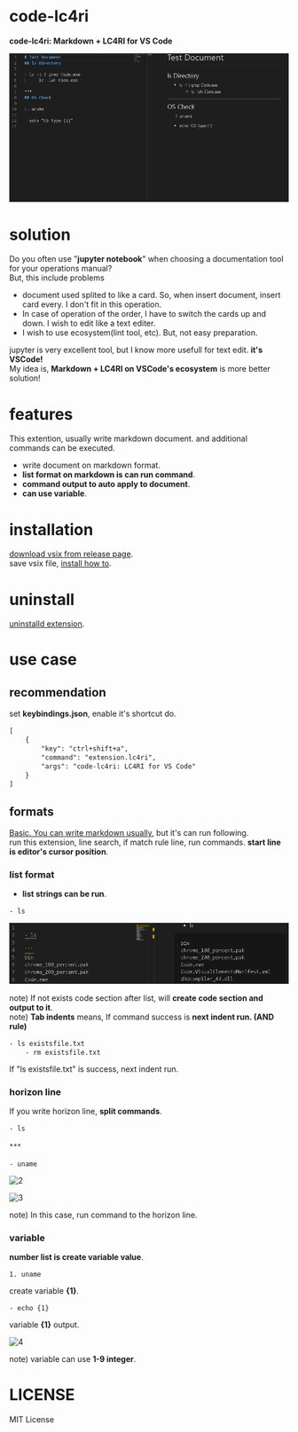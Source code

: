 # code-lc4ri

**code-lc4ri: Markdown + LC4RI for VS Code**

![lc4ri](https://github.com/yasutakatou/code-lc4ri/blob/pic/lc4ri.gif)

# solution

Do you often use "**jupyter notebook**" when choosing a documentation tool for your operations manual?<br>
But, this include problems<br>

 - document used splited to like a card. So, when insert document, insert card every. I don't fit in this operation.
 - In case of operation of the order, I have to switch the cards up and down. I wish to edit like a text editer.
 - I wish to use ecosystem(lint tool, etc). But, not easy preparation.

jupyter is very excellent tool, but I know more usefull for text edit. **it's VSCode!**<br>
My idea is, **Markdown + LC4RI on VSCode's ecosystem** is more better solution!<br>

# features

This extention, usually write markdown document. and additional commands can be executed.

- write document on markdown format.
- **list format on markdown is can run command**.
- **command output to auto apply to document**.
- **can use variable**.

# installation

[download vsix from release page](https://github.com/yasutakatou/code-lc4ri/releases).<br>
save vsix file, [install how to](https://code.visualstudio.com/docs/editor/extension-gallery#_install-from-a-vsix).<br>

# uninstall

[uninstalld extension](https://code.visualstudio.com/docs/editor/extension-gallery#_uninstall-an-extension).<br>

# use case

## recommendation

set **keybindings.json**, enable it's shortcut do.

```
[
	{
		"key": "ctrl+shift+a",
		"command": "extension.lc4ri",
		"args": "code-lc4ri: LC4RI for VS Code"
	}
]
```

## formats

[Basic. You can write markdown usually](https://www.markdownguide.org/basic-syntax/), but it's can run following.<br>
run this extension, line search, if match rule line, run commands. **start line is editor's cursor position**.

### list format

- **list strings can be run**. 

```
- ls
```

![1](https://github.com/yasutakatou/code-lc4ri/blob/pic/1.png)

note) If not exists code section after list, will **create code section and output to it**.<br>
note) **Tab indents** means, If command success is **next indent run. (AND rule)**<br>

```
- ls existsfile.txt
	- rm existsfile.txt
```

If "ls existsfile.txt" is success, next indent run.

### horizon line

If you write horizon line, **split commands**.

```
- ls

*** 

- uname
````

![2](https://github.com/yasutakatou/code-lc4ri/blob/pic/2.png)

![3](https://github.com/yasutakatou/code-lc4ri/blob/pic/3.png)

note) In this case, run command to the horizon line.

### variable

**number list is create variable value**.

```
1. uname
```

create variable **{1}**.

```
- echo {1}
```

variable **{1}** output.

![4](https://github.com/yasutakatou/code-lc4ri/blob/pic/4.png)

note) variable can use **1-9 integer**.

# LICENSE

MIT License
